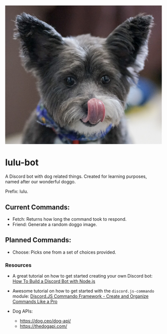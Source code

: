 ![Lulu](https://raw.githubusercontent.com/ralphiz/lulu-bot/master/images/lulu.png?raw=true)

# lulu-bot
A Discord bot with dog related things. Created for learning purposes, named after our wonderful doggo.

Prefix: lulu.

## Current Commands:
- Fetch: Returns how long the command took to respond.
- Friend: Generate a random doggo image.

## Planned Commands:
- Choose: Picks one from a set of choices provided.

### Resources
- A great tutorial on how to get started creating your own Discord bot: [How To Build a Discord Bot with Node.js](https://www.digitalocean.com/community/tutorials/how-to-build-a-discord-bot-with-node-js)

- Awesome tutorial on how to get started with the `discord.js-commando` module: [Discord.JS Commando Framework - Create and Organize Commands Like a Pro
](https://www.youtube.com/watch?v=nDuDw4aH7Gg)

- Dog APIs:
  - https://dog.ceo/dog-api/
  - https://thedogapi.com/